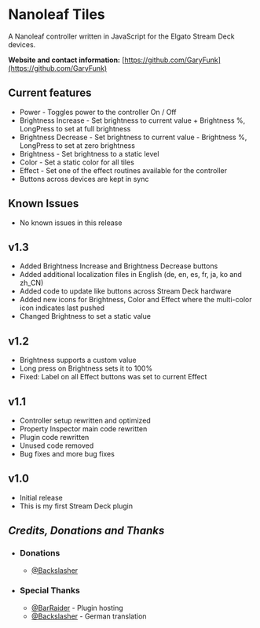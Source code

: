 # Nanoleaf Tiles
A Nanoleaf controller written in JavaScript for the Elgato Stream Deck devices.

**Website and contact information:** [https://github.com/GaryFunk](https://github.com/GaryFunk)

## Current features
- Power - Toggles power to the controller On / Off
- Brightness Increase - Set brightness to current value + Brightness %, LongPress to set at full brightness
- Brightness Decrease - Set brightness to current value - Brightness %, LongPress to set at zero brightness
- Brightness - Set brightness to a static level
- Color - Set a static color for all tiles
- Effect - Set one of the effect routines available for the controller
- Buttons across devices are kept in sync

## Known Issues
- No known issues in this release

## v1.3
- Added Brightness Increase and Brightness Decrease buttons
- Added additional localization files in English (de, en, es, fr, ja, ko and zh_CN)
- Added code to update like buttons across Stream Deck hardware
- Added new icons for Brightness, Color and Effect where the multi-color icon indicates last pushed
- Changed Brightness to set a static value

## v1.2
- Brightness supports a custom value
- Long press on Brightness sets it to 100%
- Fixed: Label on all Effect buttons was set to current Effect

## v1.1
- Controller setup rewritten and optimized
- Property Inspector main code rewritten
- Plugin code rewritten
- Unused code removed
- Bug fixes and more bug fixes

## v1.0
- Initial release
- This is my first Stream Deck plugin

## *Credits, Donations and Thanks*

* ### Donations
    *  [@Backslasher](https://discordapp.com/users/277603804399140865/)

* ### Special Thanks
    * [@BarRaider](https://discordapp.com/users/270832792802164736/) - Plugin hosting
    * [@Backslasher](https://discordapp.com/users/277603804399140865/) - German translation
